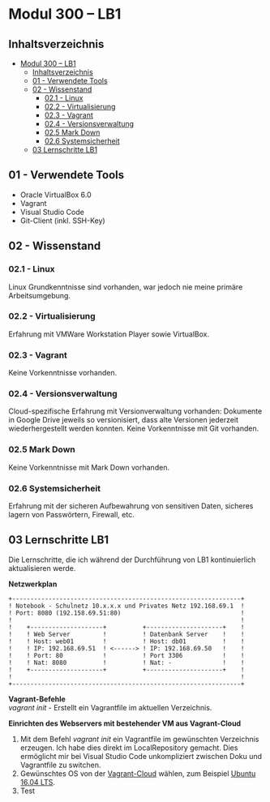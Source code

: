 # Modul 300 – LB1

## Inhaltsverzeichnis
- [Modul 300 – LB1](#modul-300-%E2%80%93-lb1)
  - [Inhaltsverzeichnis](#inhaltsverzeichnis)
  - [01 - Verwendete Tools](#01---verwendete-tools)
  - [02 - Wissenstand](#02---wissenstand)
    - [02.1 - Linux](#021---linux)
    - [02.2 - Virtualisierung](#022---virtualisierung)
    - [02.3 - Vagrant](#023---vagrant)
    - [02.4 - Versionsverwaltung](#024---versionsverwaltung)
    - [02.5 Mark Down](#025-mark-down)
    - [02.6 Systemsicherheit](#026-systemsicherheit)
  - [03 Lernschritte LB1](#03-lernschritte-lb1)


## 01 - Verwendete Tools
* Oracle VirtualBox 6.0
* Vagrant
* Visual Studio Code
* Git-Client (inkl. SSH-Key)
  
## 02 - Wissenstand

### 02.1 - Linux
Linux Grundkenntnisse sind vorhanden, war jedoch nie meine primäre Arbeitsumgebung.

### 02.2 - Virtualisierung
Erfahrung mit VMWare Workstation Player sowie VirtualBox.

### 02.3 - Vagrant
Keine Vorkenntnisse vorhanden.

### 02.4 - Versionsverwaltung
Cloud-spezifische Erfahrung mit Versionverwaltung vorhanden: Dokumente in Google Drive jeweils so versionisiert, dass alte Versionen jederzeit wiederhergestellt werden konnten.
Keine Vorkenntnisse mit Git vorhanden.

### 02.5 Mark Down
Keine Vorkenntnisse mit Mark Down vorhanden.

### 02.6 Systemsicherheit
Erfahrung mit der sicheren Aufbewahrung von sensitiven Daten, sicheres lagern von Passwörtern, Firewall, etc.

## 03 Lernschritte LB1
Die Lernschritte, die ich während der Durchführung von LB1 kontinuierlich aktualisieren werde.

**Netzwerkplan** 
```
+---------------------------------------------------------------+ 
! Notebook - Schulnetz 10.x.x.x und Privates Netz 192.168.69.1  ! 
! Port: 8080 (192.158.69.51:80)                                 ! 
!                                                               ! 
!    +--------------------+          +---------------------+    ! 
!    ! Web Server         !          ! Datenbank Server    !    ! 
!    ! Host: web01        !          ! Host: db01          !    ! 
!    ! IP: 192.168.69.51  ! <------> ! IP: 192.168.69.50   !    ! 
!    ! Port: 80           !          ! Port 3306           !    ! 
!    ! Nat: 8080          !          ! Nat: -              !    ! 
!    +--------------------+          +---------------------+    ! 
!                                                               ! 
+---------------------------------------------------------------+

```
**Vagrant-Befehle**  
*vagrant init* - Erstellt ein Vagrantfile im aktuellen Verzeichnis.   

**Einrichten des Webservers mit bestehender VM aus Vagrant-Cloud** 
1. Mit dem Befehl *vagrant init* ein Vagrantfile im gewünschten Verzeichnis erzeugen. Ich habe dies direkt im LocalRepository gemacht. Dies ermöglicht mir bei Visual Studio Code unkompliziert zwischen Doku und Vagrantfile zu switchen.  
2. Gewünschtes OS von der [Vagrant-Cloud](https://app.vagrantup.com/boxes/search?provider=virtualbox) wählen, zum Beispiel [Ubuntu 16.04 LTS](https://app.vagrantup.com/ubuntu/boxes/xenial64).
3. Test